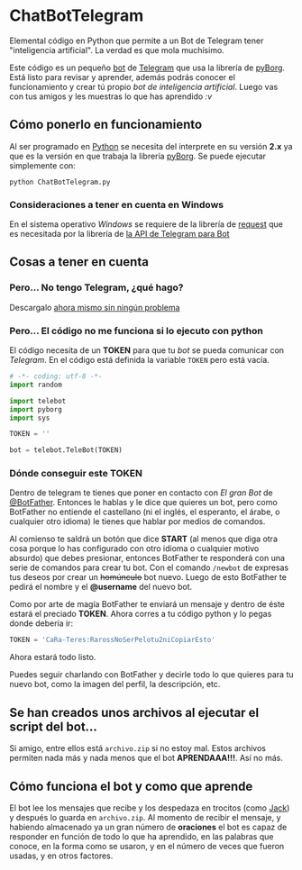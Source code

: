 # ChatBotTelegram
Elemental código en Python que permite a un Bot de Telegram tener "inteligencia artificial". La verdad es que mola muchísimo.

Este código es un pequeño [bot](https://es.wikipedia.org/wiki/Bot "bot") de [Telegram](https://es.wikipedia.org/wiki/Telegram_Messenger "Telegram Messenger") que usa la librería de [pyBorg](https://github.com/bdrewery/PyBorg). Está listo para revisar y aprender, además podrás conocer el funcionamiento y crear tú propio _bot de inteligencia artificial_. Luego vas con tus amigos y les muestras lo que has aprendido _:v_

## Cómo ponerlo en funcionamiento
Al ser programado en [Python](https://es.wikipedia.org/wiki/Python) se necesita del interprete en su versión __2.x__ ya que es la versión en que trabaja la librería [pyBorg](https://github.com/bdrewery/PyBorg). Se puede ejecutar simplemente con:

```
python ChatBotTelegram.py
```

### Consideraciones a tener en cuenta en Windows
En el sistema operativo _Windows_ se requiere de la librería de [request](https://pypi.python.org/pypi/requests/ "Librería necesaria por la API de Telegram") que es necesitada por la librería de [la API de Telegram para Bot](https://github.com/eternnoir/pyTelegramBotAPI#getting-started)

## Cosas a tener en cuenta

### Pero... No tengo Telegram, ¿qué hago?
Descargalo [ahora mismo sin ningún problema](https://telegram.org/apps)

### Pero... El código no me funciona si lo ejecuto con python
El código necesita de un __TOKEN__ para que tu _bot_ se pueda comunicar con _Telegram_. En el código está definida la variable `TOKEN` pero está vacía.
```python
# -*- coding: utf-8 -*-
import random

import telebot
import pyborg
import sys

TOKEN = ''

bot = telebot.TeleBot(TOKEN)
```

### Dónde conseguir este TOKEN
Dentro de telegram te tienes que poner en contacto con _El gran Bot_ de [@BotFather](http://telegram.me/BotFather). Entonces le hablas y le dice que quieres un bot, pero como BotFather no entiende el castellano (ni el inglés, el esperanto, el árabe, o cualquier otro idioma) le tienes que hablar por medios de comandos.

Al comienso te saldrá un botón que dice __START__ (al menos que diga otra cosa porque lo has configurado con otro idioma o cualquier motivo absurdo) que debes presionar, entonces BotFather te responderá con una serie de comandos para crear tu bot.
Con el comando `/newbot` de expresas tus deseos por crear un <s>homúnculo</s> bot nuevo. Luego de esto BotFather te pedirá el nombre y el __@username__ del nuevo bot.

Como por arte de magía BotFather te enviará un mensaje y dentro de éste estará el preciado __TOKEN__. Ahora corres a tu código python y lo pegas donde debería ir:

```python
TOKEN = 'CaRa-Teres:RarossNoSerPelotu2niCopiarEsto'
```

Ahora estará todo listo.

Puedes seguir charlando con BotFather y decirle todo lo que quieres para tu nuevo bot, como la imagen del perfil, la descripción, etc.

## Se han creados unos archivos al ejecutar el script del bot...
Si amigo, entre ellos está `archivo.zip` si no estoy mal. Estos archivos permiten nada más y nada menos que el bot __APRENDAAA!!!__. Así no más.

## Cómo funciona el bot y como que aprende
El bot lee los mensajes que recibe y los despedaza en trocitos (como [Jack](https://es.wikipedia.org/wiki/Jack_el_Destripador)) y después lo guarda en `archivo.zip`. Al momento de recibir el mensaje, y habiendo almacenado ya un gran número de __oraciones__ el bot es capaz de responder en función de todo lo que ha aprendido, en las palabras que conoce, en la forma como se usaron, y en el número de veces que fueron usadas, y en otros factores.
